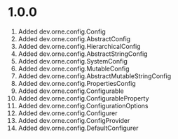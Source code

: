 # 1.0.0

01. Added dev.orne.config.Config
01. Added dev.orne.config.AbstractConfig
01. Added dev.orne.config.HierarchicalConfig
01. Added dev.orne.config.AbstractStringConfig
01. Added dev.orne.config.SystemConfig
01. Added dev.orne.config.MutableConfig
01. Added dev.orne.config.AbstractMutableStringConfig
01. Added dev.orne.config.PropertiesConfig
01. Added dev.orne.config.Configurable
01. Added dev.orne.config.ConfigurableProperty
01. Added dev.orne.config.ConfigurationOptions
01. Added dev.orne.config.Configurer
01. Added dev.orne.config.ConfigProvider
01. Added dev.orne.config.DefaultConfigurer
